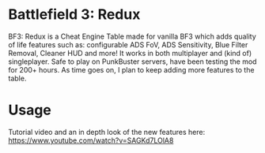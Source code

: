 # Battlefield 3: Redux

BF3: Redux is a Cheat Engine Table made for vanilla BF3 which adds quality of life features such as: configurable ADS FoV, ADS Sensitivity, Blue Filter Removal, Cleaner HUD and more! It works in both multiplayer and (kind of) singleplayer. Safe to play on PunkBuster servers, have been testing the mod for 200+ hours. As time goes on, I plan to keep adding more features to the table.

# Usage

Tutorial video and an in depth look of the new features here: https://www.youtube.com/watch?v=SAGKd7LOlA8










